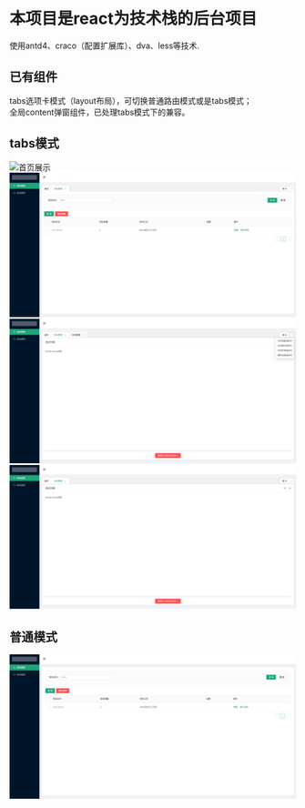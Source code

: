 # 本项目是react为技术栈的后台项目

使用antd4、craco（配置扩展库）、dva、less等技术.

## 已有组件

tabs选项卡模式（layout布局），可切换普通路由模式或是tabs模式；  
全局content弹窗组件，已处理tabs模式下的兼容。

## tabs模式
![首页展示](https://github.com/niaonile/react-admin-antd4/tree/master/screenshots/tabs1.png)  
![其他页面展示](screenshots/tabs2.png)  
![选项卡操作](screenshots/tabs3.png)  
![全局content区域弹窗](screenshots/tabs4.png)

## 普通模式
![普通后台模式](screenshots/normal1.png)